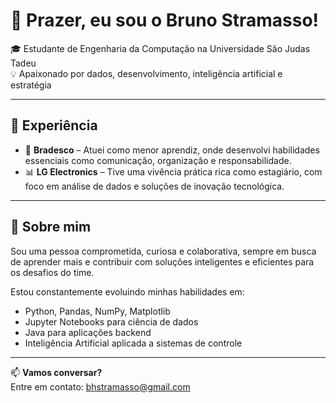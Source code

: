 # 👋 Prazer, eu sou o Bruno Stramasso!

🎓 Estudante de Engenharia da Computação na Universidade São Judas Tadeu  
💡 Apaixonado por dados, desenvolvimento, inteligência artificial e estratégia

---

## 💼 Experiência

- 🏦 **Bradesco** – Atuei como menor aprendiz, onde desenvolvi habilidades essenciais como comunicação, organização e responsabilidade.
- 📊 **LG Electronics** – Tive uma vivência prática rica como estagiário, com foco em análise de dados e soluções de inovação tecnológica.

---

## 🚀 Sobre mim

Sou uma pessoa comprometida, curiosa e colaborativa, sempre em busca de aprender mais e contribuir com soluções inteligentes e eficientes para os desafios do time.

Estou constantemente evoluindo minhas habilidades em:
- Python, Pandas, NumPy, Matplotlib
- Jupyter Notebooks para ciência de dados
- Java para aplicações backend
- Inteligência Artificial aplicada a sistemas de controle

---

📫 **Vamos conversar?**  
Entre em contato: bhstramasso@gmail.com

